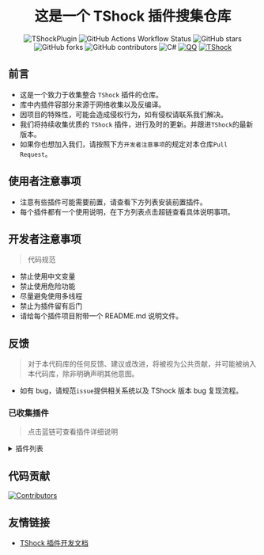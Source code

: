 <div align = "center">

# 这是一个 TShock 插件搜集仓库

![TShockPlugin](https://socialify.git.ci/Controllerdestiny/TShockPlugin/image?description=1&descriptionEditable=%E4%B8%80%E4%B8%AA%E6%94%B6%E9%9B%86TShock%E6%8F%92%E4%BB%B6%E7%9A%84%E4%BB%93%E5%BA%93&font=Inter&forks=1&issues=1&logo=https%3A%2F%2Foiapi.net%2FAPI%2FTShockPlugin%2F&name=1&pattern=Diagonal%20Stripes&pulls=1&stargazers=1&theme=Auto)
![GitHub Actions Workflow Status](https://img.shields.io/github/actions/workflow/status/Controllerdestiny/TShockPlugin/.github%2Fworkflows%2Fdotnet.yml)
![GitHub stars](https://img.shields.io/github/stars/Controllerdestiny/TShockPlugin?style=flat)
![GitHub forks](https://img.shields.io/github/forks/Controllerdestiny/TShockPlugin?style=flat)
![GitHub contributors](https://img.shields.io/github/contributors/Controllerdestiny/TShockPlugin?style=flat)
![C#](https://img.shields.io/badge/Core-%20.NET_6-blue)
[![QQ](https://img.shields.io/badge/QQ-EB1923?logo=tencent-qq&logoColor=white)](https://qm.qq.com/cgi-bin/qm/qr?k=54tOesIU5g13yVBNFIuMBQ6AzjgE6f0m&jump_from=webapi&authKey=6jzafzJEqQGzq7b2mAHBw+Ws5uOdl83iIu7CvFmrfm/Xxbo2kNHKSNXJvDGYxhSW)
[![TShock](https://img.shields.io/badge/TShock5.2.0-2B579A.svg?&logo=TShock&logoColor=white)](https://github.com/Pryaxis/TShock)

</div>

## 前言

- 这是一个致力于收集整合 `TShock` 插件的仓库。
- 库中内插件容部分来源于网络收集以及反编译。
- 因项目的特殊性，可能会造成侵权行为，如有侵权请联系我们解决。
- 我们将持续收集优质的 `TShock` 插件，进行及时的更新。并跟进`TShock`的最新版本。
- 如果你也想加入我们，请按照下方`开发者注意事项`的规定对本仓库`Pull Request`。

## 使用者注意事项

- 注意有些插件可能需要前置，请查看下方列表安装前置插件。
- 每个插件都有一个使用说明，在下方列表点击超链查看具体说明事项。

## 开发者注意事项

> 代码规范

- 禁止使用中文变量
- 禁止使用危险功能
- 尽量避免使用多线程
- 禁止为插件留有后门
- 请给每个插件项目附带一个 README.md 说明文件。

## 反馈

> 对于本代码库的任何反馈、建议或改进，将被视为公共贡献，并可能被纳入本代码库，除非明确声明其他意图。

- 如有 bug，请规范`issue`提供相关系统以及 TShock 版本 bug 复现流程。

### 已收集插件

> 点击蓝链可查看插件详细说明

<Details>
<Summary>插件列表</Summary>

| 名称                                                             |            插件说明            |                                            前置                                            |
| ---------------------------------------------------------------- | :----------------------------: | :----------------------------------------------------------------------------------------: |
| [ChattyBridge](ChattyBridge/README.md)                           |          用于跨服聊天          |                                             无                                             |
| [EconomicsAPI](EconomicsAPI/README.md)                           |          经济插件前置          |                                             无                                             |
| [Economics.RPG](Economics.RPG/README.md)                         |              RPG               |                                        EconomicsAPI                                        |
| [Economics.Deal](Economics.RPG/README.md)                        |            交易插件            |                                        EconomicsAPI                                        |
| [Economics.Shop](Economics.Shop/README.md)                       |            商店插件            |                               EconomicsAPI<br>Economics.RPG                                |
| [Economics.Skill](Economics.Skill/README.md)                     |        技能插件(未完成)        |                               EconomicsAPI<br>Economics.RPG                                |
| [Economics.Regain](Economics.Regain/README.md)                   |            物品回收            |                                        EconomicsAPI                                        |
| [Economics.Projectile](Economics.Projectile/README.md)           |           自定义弹幕           |                               EconomicsAPI<br>Economics.RPG                                |
| [CreateSpawn](CreateSpawn/README.md)                             |         出生点建筑生成         |                                             无                                             |
| [AutoBroadcast](AutoBroadcast/README.md)                         |            自动广播            |                                             无                                             |
| [AutoTeam](AutoTeam/README.md)                                   |            自动队伍            |                                             无                                             |
| [BridgeBuilder](BridgeBuilder/README.md)                         |            快速铺桥            |                                             无                                             |
| [OnlineGiftPackage](OnlineGiftPackage/README.md)                 |            在线礼包            |                                             无                                             |
| [LifemaxExtra](LifemaxExtra/README.md)                           |       吃更多生命果/水晶        |                                             无                                             |
| [DisableMonsCoin](DisableMonsCoin/README.md)                     |           怪物不掉钱           |                                             无                                             |
| [PermaBuff](PermaBuff/README.md)                                 |           永久 Buff            |                                             无                                             |
| [ShortCommand](ShortCommand/README.md)                           |            简短指令            |                                             无                                             |
| [ProgressBag](ProgressBag/README.md)                             |            进度礼包            |                                             无                                             |
| [CriticalHit](CriticalHit/README.md)                             |            击打提示            |                                             无                                             |
| [Back](Back/README.md)                                           |            死亡回溯            |                                             无                                             |
| [BanNpc](BanNpc/README.md)                                       |          阻止怪物生成          |                                             无                                             |
| [MapTeleport](MapTp/README.md)                                   |         双击大地图传送         |                                             无                                             |
| [RandReSpawn](RandRespawn/README.md)                             |           随机出生点           |                                             无                                             |
| [CGive](CGive/README.md)                                         |            离线命令            |                                             无                                             |
| [RainbowChat](RainbowChat/README.md)                             |       每次说话颜色不一样       |                                             无                                             |
| [NormalDropsBags](NormalDropsBags/README.md)                     |         普通难度宝藏袋         |                                             无                                             |
| [DisableSurfaceProjectiles](DisableSurfaceProjectiles/README.md) |           禁地表弹幕           |                                             无                                             |
| [RecipesBrowser](RecipesBrowser/README.md)                       |             合成表             |                                             无                                             |
| [DisableGodMod](DisableGodMod/README.md)                         |          阻止玩家无敌          |                                             无                                             |
| [TownNPCHomes](TownNPCHomes/README.md)                           |          NPC 快速回家          |                                             无                                             |
| [RegionView](RegionView/README.md)                               |          显示区域边界          |                                             无                                             |
| [Noagent](Noagent/README.md)                                     |        禁止代理 ip 进入        |                                             无                                             |
| [SwitchCommands](SwitchCommands/README.md)                       |          区域执行指令          |                                             无                                             |
| [GolfRewards](GolfRewards/README.md)                             |           高尔夫奖励           |                                             无                                             |
| [DataSync](DataSync/README.md)                                   |            进度同步            |                                             无                                             |
| [ProgressRestrict](ProgressRestrict/README.md)                   |           超进度检测           |                                          DataSync                                          |
| [PacketsStop](PacketsStop/README.md)                             |           数据包拦截           |                                             无                                             |
| [DeathDrop](DeathDrop/README.md)                                 |  怪物死亡随机和自定义掉落物品  |                                             无                                             |
| [DTEntryBlock](DTEntryBlock/README.md)                           |       阻止进入地牢或神庙       |                                             无                                             |
| [PerPlayerLoot](PerPlayerLoot/README.md)                         |       玩家战利品单独箱子       |                                             无                                             |
| [PvPer](PvPer/README.md)                                         |            决斗系统            |                                             无                                             |
| [DumpTerrariaID](DumpTerrariaID/README.md)                       |            输出 ID             |                                             无                                             |
| [DamageStatistic](DamageStatistic/README.md)                     |            伤害统计            |                                             无                                             |
| [AdditionalPylons](AdditionalPylons/README.md)                   |          放置更多晶塔          |                                             无                                             |
| [History](History/README.md)                                     |          历史图格记录          |                                             无                                             |
| [Invincibility](Invincibility/README.md)                         |            限时无敌            |                                             无                                             |
| [Ezperm](Ezperm/README.md)                                       |           批量改权限           |                                             无                                             |
| [AutoClear](Autoclear/README.md)                                 |          智能自动扫地          |                                             无                                             |
| [EssentialsPlus](EssentialsPlus/README.md)                       |          更多管理指令          |                                             无                                             |
| [ShowArmors](ShowArmors/README.md)                               |           展示装备栏           |                                             无                                             |
| [VeinMiner](VeinMiner/README.md)                                 |            连锁挖矿            |                                             无                                             |
| [PersonalPermission](PersonalPermission/README.md)               |       为玩家单独设置权限       |                                             无                                             |
| [ItemPreserver](ItemPreserver/README.md)                         |         指定物品不消耗         |                                             无                                             |
| [SimultaneousUseFix](SimultaneousUseFix/README.md)               | 解决卡双锤卡星旋机枪之类的问题 |           [Chireiden.TShock.Omni](https://github.com/sgkoishi/yaaiomni/releases)           |
| [Challenger](Challenger/README.md)                               |           挑战者模式           |                                             无                                             |
| [MiniGamesAPI](MiniGamesAPI/README.md)                           |         豆沙小游戏 API         |                                             无                                             |
| [BuildMaster](BuildMaster/README.md)                             |    豆沙小游戏·建筑大师模式     | [MiniGamesAPI](https://github.com/Controllerdestiny/TShockPlugin/tree/master/MiniGamesAPI) |
| [journeyUnlock](journeyUnlock/README.md)                         |          解锁旅途物品          |                                             无                                             |
| [ListPlugins](ListPlugins/README.md)                             |           查已装插件           |                                             无                                             |
| [BagPing](BagPing/README.md)                                     |        地图上标记宝藏袋        |                                             无                                             |
| [ServerTools](ServerTools/README.md)                             |         服务器管理工具         |                                             无                                             |
| [Platform](Platform/README.md)                                   |          判断玩家设备          |                                             无                                             |
| [CaiLib](CaiLib/README.md)                                       |          Cai 的前置库          |                                             无                                             |
| [GenerateMap](GenerateMap/README.md)                             |          生成地图图片          |                                           CaiLib                                           |
| [RestInventory](RestInventory/README.md)                         |     提供 REST 查询背包接口     |                                             无                                             |
| [WikiLangPackLoader](WikiLangPackLoader/README.md)               |    为服务器加载 Wiki 语言包    |                                             无                                             |
| [HelpPlus](HelpPlus/README.md)                                   |      修复和增强 Help 命令      |                                             无                                             |
| [CaiBot](CaiBot/README.md)                                       |        CaiBot 适配插件         |                                          自带前置                                          |
| [HouseRegion](HouseRegion/README.md)                             |            圈地插件            |                                                                                            |
| [SignInSign](SignInSign/README.md)                               |         告示牌登录插件         |                                             无                                             |
| [WeaponPlusCostCoin](WeaponPlusCostCoin/README.md)               |         武器强化钱币版         |                                             无                                             |

</Details>

## 代码贡献

[![Contributors](https://stats.deeptrain.net/contributor/Controllerdestiny/TShockPlugin)](https://github.com/Controllerdestiny/TShockPlugin/graphs/contributors)

## 友情链接

- [TShock 插件开发文档](https://github.com/ACaiCat/TShockPluginDocument)
